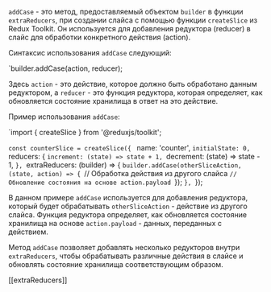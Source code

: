 `addCase` - это метод, предоставляемый объектом `builder` в функции `extraReducers`, при создании слайса с помощью функции `createSlice` из Redux Toolkit. Он используется для добавления редуктора (reducer) в слайс для обработки конкретного действия (action).

Синтаксис использования `addCase` следующий:

`builder.addCase(action, reducer);

Здесь `action` - это действие, которое должно быть обработано данным редуктором, а `reducer` - это функция редуктора, которая определяет, как обновляется состояние хранилища в ответ на это действие.

Пример использования `addCase`:

`import { createSlice } from '@reduxjs/toolkit';

`const counterSlice = createSlice({
 ` name: 'counter',
  `initialState: 0,
  `reducers: {
    `increment: (state) => state + 1,
    `decrement: (state) => state - 1,
  `},
  `extraReducers: (builder) => {
    `builder.addCase(otherSliceAction, (state, action) => {
      `// Обработка действия из другого слайса
      `// Обновление состояния на основе action.payload
    `});
  `},
`});

В данном примере `addCase` используется для добавления редуктора, который будет обрабатывать `otherSliceAction` - действие из другого слайса. Функция редуктора определяет, как обновляется состояние хранилища на основе `action.payload` - данных, переданных с действием.

Метод `addCase` позволяет добавлять несколько редукторов внутри `extraReducers`, чтобы обрабатывать различные действия в слайсе и обновлять состояние хранилища соответствующим образом.


[[extraReducers]]